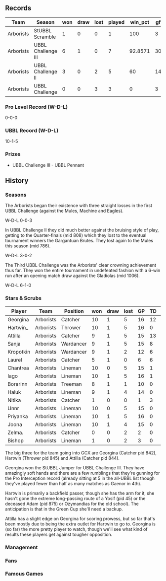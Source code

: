 ## Records

| Team      | Season             | won  | draw | lost | played | win_pct | gf   | ga   | cas  | tcdiff | ff   |
|-----------|--------------------|------|------|------|--------|---------|------|------|------|--------|------|
| Arborists | StUBBL Scramble    |    1 |    0 |    0 |      1 |     100 |    3 |    0 |    1 |      2 |    1 |
| Arborists | UBBL Challenge III |    6 |    1 |    0 |      7 | 92.8571 |   30 |   14 |   10 |      3 |    2 |
| Arborists | UBBL Challenge II  |    3 |    0 |    2 |      5 |      60 |   14 |    7 |    6 |     -5 |    1 |
| Arborists | UBBL Challenge     |    0 |    0 |    3 |      3 |       0 |    3 |    7 |    0 |     -6 |    0 |


### Pro Level Record (W-D-L)

0-0-0

### UBBL Record (W-D-L)

10-1-5

### Prizes

* UBBL Challenge III - UBBL Pennant

## History

### Seasons

The Arborists began their existence with three straight losses in the first UBBL Challenge (against the Mules, Machine and Eagles).

W-D-L 0-0-3

In UBBL Challenge II they did much better against the bruising style of play, getting to the Quarter-finals (mid 808) which they lost to the eventual tournament winners the Gargantuan Brutes. They lost again to the Mules this season (mid 786).

W-D-L 3-0-2

The Third UBBL Challenge was the Arborists' clear crowning achievement thus far. They won the entire tournament in undefeated fashion with a 6-win run after an opening match draw against the Gladiolas (mid 1006).

W-D-L 6-1-0

### Stars & Scrubs

| Player      | Team   | Position | won  | draw | lost | GP   | TD   | Cp | Int | BH   | SI   | Ki   | MVP  | SPP  |
|-----------|-----------|------------|------|------|------|------|------|-------------|---------------|------|------|------|------|------|
| Georgina  | Arborists | Catcher    |   10 |    1 |    5 |   16 |   12 |           7 |             6 |    0 |    0 |    0 |    3 |   70 |
| Hartwin_  | Arborists | Thrower    |   10 |    1 |    5 |   16 |    0 |          41 |             2 |    0 |    1 |    0 |    1 |   52 |
| Attilla   | Arborists | Catcher    |    9 |    1 |    5 |   15 |   13 |           4 |             0 |    0 |    1 |    0 |    1 |   50 |
| Sanja     | Arborists | Wardancer  |    9 |    1 |    5 |   15 |    8 |           1 |             0 |    0 |    2 |    0 |    2 |   39 |
| Kropotkin | Arborists | Wardancer  |    9 |    1 |    2 |   12 |    6 |           0 |             0 |    1 |    3 |    0 |    2 |   36 |
| Laurel    | Arborists | Catcher    |    5 |    1 |    0 |    6 |    6 |           0 |             1 |    0 |    0 |    0 |    0 |   20 |
| Chantrea  | Arborists | Lineman    |   10 |    0 |    5 |   15 |    1 |           0 |             0 |    0 |    0 |    0 |    2 |   13 |
| Iago      | Arborists | Lineman    |   10 |    1 |    5 |   16 |    1 |           4 |             0 |    0 |    0 |    0 |    1 |   12 |
| Borarinn  | Arborists | Treeman    |    8 |    1 |    1 |   10 |    0 |           0 |             0 |    3 |    1 |    1 |    0 |   10 |
| Haluk     | Arborists | Lineman    |    9 |    1 |    4 |   14 |    0 |           0 |             0 |    0 |    1 |    1 |    1 |    9 |
| Nitika    | Arborists | Catcher    |    1 |    0 |    0 |    1 |    3 |           0 |             0 |    0 |    0 |    0 |    0 |    9 |
| Unnr      | Arborists | Lineman    |   10 |    0 |    5 |   15 |    0 |           1 |             0 |    0 |    0 |    1 |    1 |    8 |
| Priyanka  | Arborists | Lineman    |   10 |    1 |    5 |   16 |    0 |           0 |             0 |    1 |    0 |    0 |    1 |    7 |
| Joona     | Arborists | Lineman    |   10 |    1 |    4 |   15 |    0 |           1 |             0 |    0 |    0 |    0 |    1 |    6 |
| Zelma.    | Arborists | Catcher    |    0 |    0 |    2 |    2 |    0 |           0 |             0 |    0 |    0 |    0 |    0 |    0 |
| Bishop    | Arborists | Lineman    |    1 |    0 |    2 |    3 |    0 |           0 |             0 |    0 |    0 |    0 |    0 |    0 |


The big three for the team going into GCX are Georgina (Catcher pid 842), Hartwin (Thrower pid 845) and Attilla (Catcher pid 844).

Georgina won the StUBBL Jumper for UBBL Challenge III. They have amazingly soft hands and there are a few rumblings that they're gunning for the Pro Interception record (already sitting at 5 in the all-UBBL list though they've played fewer than half as many matches as Gaenor in 4th).

Hartwin is primarily a backfield passer, though she has the arm for it, she hasn't gone the extreme long-passing route of a Yosif (pid 45) or the deceased Adam (pid 875) or Ozymandias for the old school). The anticipation is that in the Green Cup she'll need a backup.

Attilla has a slight edge on Georgina for scoring prowess, but so far that's been mostly due to being the extra outlet for Hartwin to go to. Georgina is (so far) the more pretty player to watch, though we'll see what kind of results these players get against tougher opposition.

### Management

### Fans

### Famous Games
